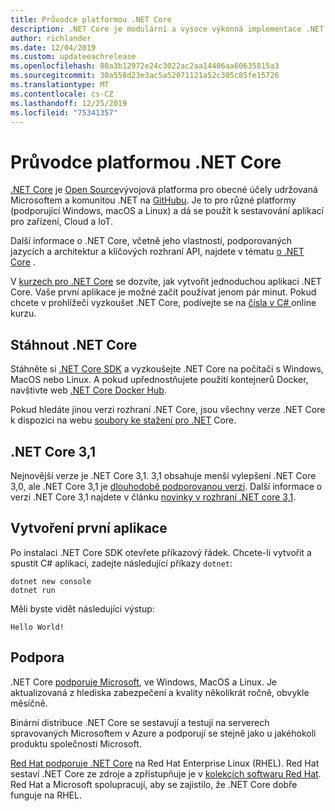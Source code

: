 ```yaml
---
title: Průvodce platformou .NET Core
description: .NET Core je modulární a vysoce výkonná implementace .NET pro vytváření aplikací pro Windows, Linux a macOS. Seznamte se s .NET Core, abyste mohli začít.
author: richlander
ms.date: 12/04/2019
ms.custom: updateeachrelease
ms.openlocfilehash: 80a3b12972e24c3022ac2aa14406aa60635815a3
ms.sourcegitcommit: 30a558d23e3ac5a52071121a52c305c85fe15726
ms.translationtype: MT
ms.contentlocale: cs-CZ
ms.lasthandoff: 12/25/2019
ms.locfileid: "75341357"
---
```

# <a name="net-core-guide"></a>Průvodce platformou .NET Core

[.NET Core](about.md) je [Open Source](https://github.com/dotnet/coreclr/blob/master/LICENSE.TXT)vývojová platforma pro obecné účely udržovaná Microsoftem a komunitou .NET na [GitHubu](https://github.com/dotnet/core). Je to pro různé platformy (podporující Windows, macOS a Linux) a dá se použít k sestavování aplikací pro zařízení, Cloud a IoT.

Další informace o .NET Core, včetně jeho vlastností, podporovaných jazycích a architektur a klíčových rozhraní API, najdete v tématu [o .NET Core](about.md) .

V [kurzech pro .NET Core](tutorials/index.md) se dozvíte, jak vytvořit jednoduchou aplikaci .NET Core. Vaše první aplikace je možné začít používat jenom pár minut. Pokud chcete v prohlížeči vyzkoušet .NET Core, podívejte se na [čísla v C# ](../csharp/tutorials/intro-to-csharp/numbers-in-csharp.yml) online kurzu.

## <a name="download-net-core"></a>Stáhnout .NET Core

Stáhněte si [.NET Core SDK](https://www.microsoft.com/net/download) a vyzkoušejte .NET Core na počítači s Windows, MacOS nebo Linux. A pokud upřednostňujete použití kontejnerů Docker, navštivte web [.NET Core Docker Hub](https://hub.docker.com/_/microsoft-dotnet-core/).

Pokud hledáte jinou verzi rozhraní .NET Core, jsou všechny verze .NET Core k dispozici na webu [soubory ke stažení pro .NET](https://dotnet.microsoft.com/download/dotnet-core) Core.

## <a name="net-core-31"></a>.NET Core 3,1

Nejnovější verze je .NET Core 3,1. 3,1 obsahuje menší vylepšení .NET Core 3,0, ale .NET Core 3,1 je [dlouhodobě podporovanou verzí](https://dotnet.microsoft.com/platform/support/policy/dotnet-core). Další informace o verzi .NET Core 3,1 najdete v článku [novinky v rozhraní .NET core 3,1](./whats-new/dotnet-core-3-1.md).

## <a name="create-your-first-application"></a>Vytvoření první aplikace

Po instalaci .NET Core SDK otevřete příkazový řádek. Chcete-li vytvořit a spustit C# aplikaci, zadejte následující příkazy `dotnet`:

```dotnetcli
dotnet new console
dotnet run
```

Měli byste vidět následující výstup:

```output
Hello World!
```

## <a name="support"></a>Podpora

.NET Core [podporuje Microsoft](https://dotnet.microsoft.com/platform/support/policy), ve Windows, MacOS a Linux. Je aktualizovaná z hlediska zabezpečení a kvality několikrát ročně, obvykle měsíčně.

Binární distribuce .NET Core se sestavují a testují na serverech spravovaných Microsoftem v Azure a podporují se stejně jako u jakéhokoli produktu společnosti Microsoft.

[Red Hat podporuje .NET Core](http://redhatloves.net/) na Red Hat Enterprise Linux (RHEL). Red Hat sestaví .NET Core ze zdroje a zpřístupňuje je v [kolekcích softwaru Red Hat](https://developers.redhat.com/products/softwarecollections/overview/). Red Hat a Microsoft spolupracují, aby se zajistilo, že .NET Core dobře funguje na RHEL.
